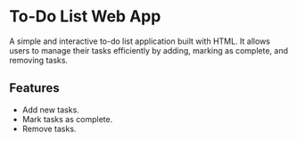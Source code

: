 # To-Do List Web App

A simple and interactive to-do list application built with HTML. It allows users to manage their tasks efficiently by adding, marking as complete, and removing tasks.

## Features
- Add new tasks.
- Mark tasks as complete.
- Remove tasks.
